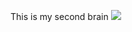 This is my second brain ![](https://github.com/aa-ahmed-aa/obsidian-git-sync/blob/master/attachments/Screenshot%202023-02-12%20at%2012.17.12.png)